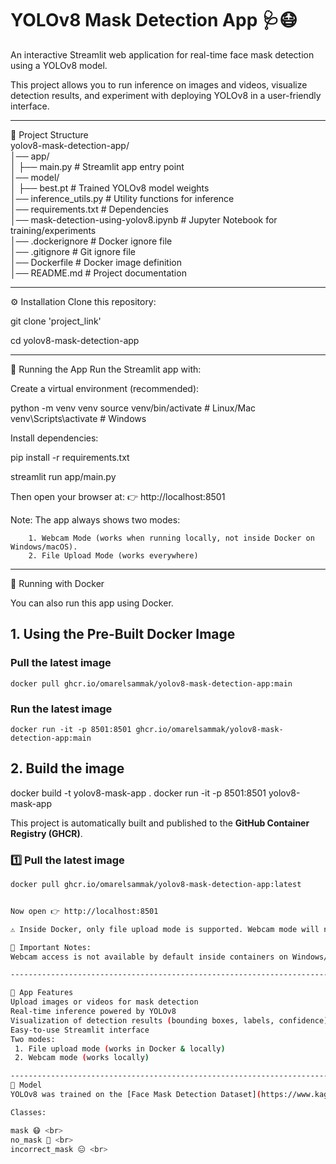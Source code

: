 # YOLOv8 Mask Detection App 🩺😷

An interactive Streamlit web application for real-time face mask detection using a YOLOv8 model.

This project allows you to run inference on images and videos,
visualize detection results, and experiment with deploying YOLOv8 in a user-friendly interface.

----------------------------------------------------------------------------------------------------------------------------------
📂 Project Structure <br>
yolov8-mask-detection-app/ <br>
│── app/ <br>
│   ├── main.py               # Streamlit app entry point <br>
│── model/ <br>
│   ├── best.pt               # Trained YOLOv8 model weights <br>
│── inference_utils.py        # Utility functions for inference <br>
│── requirements.txt          # Dependencies <br>
│── mask-detection-using-yolov8.ipynb # Jupyter Notebook for training/experiments <br>
│── .dockerignore # Docker ignore file <br>
│── .gitignore # Git ignore file <br>
│── Dockerfile # Docker image definition <br>
│── README.md                 # Project documentation <br>

----------------------------------------------------------------------------------------------------------------------------------
⚙️ Installation
Clone this repository:

git clone 'project_link'

cd yolov8-mask-detection-app


----------------------------------------------------------------------------------------------------------------------------------
🚀 Running the App
Run the Streamlit app with:

Create a virtual environment (recommended):

python -m venv venv
source venv/bin/activate   # Linux/Mac
venv\Scripts\activate      # Windows


Install dependencies:

pip install -r requirements.txt


streamlit run app/main.py


Then open your browser at:
👉 http://localhost:8501

Note:
    The app always shows two modes:
    
        1. Webcam Mode (works when running locally, not inside Docker on Windows/macOS).
        2. File Upload Mode (works everywhere)



----------------------------------------------------------------------------------------------------------------------------------

🐳 Running with Docker

You can also run this app using Docker.

## 1. Using the Pre-Built Docker Image
###     Pull the latest image
    docker pull ghcr.io/omarelsammak/yolov8-mask-detection-app:main

###     Run the latest image
    docker run -it -p 8501:8501 ghcr.io/omarelsammak/yolov8-mask-detection-app:main

## 2. Build the image
   docker build -t yolov8-mask-app .
   docker run -it -p 8501:8501 yolov8-mask-app

This project is automatically built and published to the **GitHub Container Registry (GHCR)**.

### 1️⃣ Pull the latest image
```bash
docker pull ghcr.io/omarelsammak/yolov8-mask-detection-app:latest


Now open 👉 http://localhost:8501

⚠️ Inside Docker, only file upload mode is supported. Webcam mode will not work in containers unless explicitly enabled.

📌 Important Notes:
Webcam access is not available by default inside containers on Windows/macOS.

----------------------------------------------------------------------------------------------------------------------------------

🎯 App Features
Upload images or videos for mask detection
Real-time inference powered by YOLOv8
Visualization of detection results (bounding boxes, labels, confidence)
Easy-to-use Streamlit interface
Two modes:
 1. File upload mode (works in Docker & locally)
 2. Webcam mode (works locally)

----------------------------------------------------------------------------------------------------------------------------------
🧠 Model
YOLOv8 was trained on the [Face Mask Detection Dataset](https://www.kaggle.com/datasets/andrewmvd/face-mask-detection)

Classes:

mask 😷 <br>
no_mask 🚫 <br>
incorrect_mask 😑 <br>
